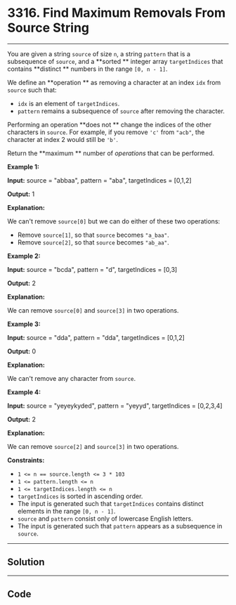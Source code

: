 # 3316. Find Maximum Removals From Source String

---

You are given a string `source` of size `n`, a string `pattern` that is a subsequence of `source`, and a **sorted ** integer array `targetIndices` that contains **distinct ** numbers in the range `[0, n - 1]`.

We define an **operation ** as removing a character at an index `idx` from `source` such that:

  * `idx` is an element of `targetIndices`.
  * `pattern` remains a subsequence of `source` after removing the character.



Performing an operation **does not ** change the indices of the other characters in `source`. For example, if you remove `'c'` from `"acb"`, the character at index 2 would still be `'b'`.

Return the **maximum ** number of _operations_ that can be performed.

 

**Example 1:**

**Input:** source = "abbaa", pattern = "aba", targetIndices = [0,1,2]

**Output:** 1

**Explanation:**

We can't remove `source[0]` but we can do either of these two operations:

  * Remove `source[1]`, so that `source` becomes `"a_baa"`.
  * Remove `source[2]`, so that `source` becomes `"ab_aa"`.



**Example 2:**

**Input:** source = "bcda", pattern = "d", targetIndices = [0,3]

**Output:** 2

**Explanation:**

We can remove `source[0]` and `source[3]` in two operations.

**Example 3:**

**Input:** source = "dda", pattern = "dda", targetIndices = [0,1,2]

**Output:** 0

**Explanation:**

We can't remove any character from `source`.

**Example 4:**

**Input:** source = "yeyeykyded", pattern = "yeyyd", targetIndices = [0,2,3,4]

**Output:** 2

**Explanation:**

We can remove `source[2]` and `source[3]` in two operations.

 

**Constraints:**

  * `1 <= n == source.length <= 3 * 103`
  * `1 <= pattern.length <= n`
  * `1 <= targetIndices.length <= n`
  * `targetIndices` is sorted in ascending order.
  * The input is generated such that `targetIndices` contains distinct elements in the range `[0, n - 1]`.
  * `source` and `pattern` consist only of lowercase English letters.
  * The input is generated such that `pattern` appears as a subsequence in `source`.

---

## Solution



---

## Code
```python


```